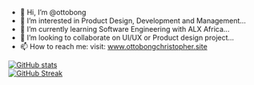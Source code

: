 - 👋 Hi, I’m @ottobong
- 👀 I’m interested in Product Design, Development and Management...
- 🌱 I’m currently learning Software Engineering with ALX Africa...
- 💞️ I’m looking to collaborate on UI/UX or Product design project...
- 📫 How to reach me: visit: www.ottobongchristopher.site

<!---
ottobong/ottobong is a ✨ special ✨ repository because its `README.md` (this file) appears on your GitHub profile.
You can click the Preview link to take a look at your changes.
--->

[![GitHub stats](https://github-readme-stats.vercel.app/api?username=ottobong&theme=gotham)](https://github.com/ottobong/github-readme-stats) <br>
[![GitHub Streak](http://github-readme-streak-stats.herokuapp.com?user=ottobong&theme=gotham)](https://git.io/streak-stats)



